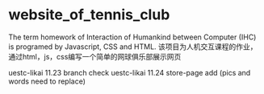 # website_of_tennis_club
The term homework of Interaction of Humankind between Computer (IHC) is programed by Javascript, CSS and HTML.
该项目为人机交互课程的作业，通过html，js，css编写一个简单的网球俱乐部展示网页

uestc-likai 11.23 branch check
uestc-likai 11.24 store-page add (pics and words need to replace)
